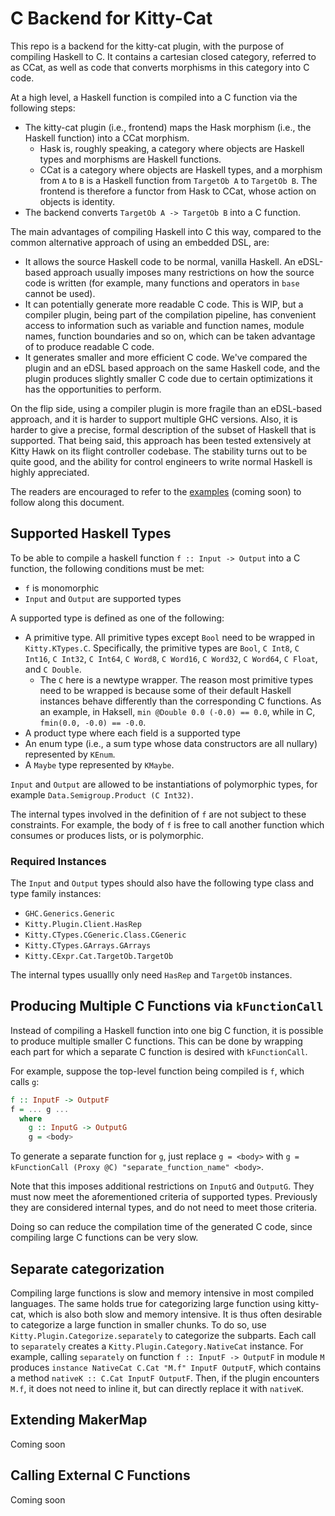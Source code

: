 # C Backend for Kitty-Cat

This repo is a backend for the kitty-cat plugin, with the purpose of compiling Haskell
to C. It contains a cartesian closed category,
referred to as CCat, as well as code that converts morphisms in this category into C code.

At a high level, a Haskell function is compiled into a C function via the following steps:

- The kitty-cat plugin (i.e., frontend) maps the Hask morphism (i.e., the Haskell function)
  into a CCat morphism.
  - Hask is, roughly speaking, a category where objects are Haskell types and morphisms are
    Haskell functions.
  - CCat is a category where objects are Haskell types, and a morphism from `A` to `B` is a
    Haskell function from `TargetOb A` to `TargetOb B`. The frontend is therefore a functor
    from Hask to CCat, whose action on objects is identity.
- The backend converts `TargetOb A -> TargetOb B` into a C function.

The main advantages of compiling Haskell into C this way, compared to the common
alternative approach of using an embedded DSL, are:

- It allows the source Haskell code to be normal, vanilla Haskell. An eDSL-based
  approach usually imposes many restrictions on how the source code is written
  (for example, many functions and operators in `base` cannot be used).
- It can potentially generate more readable C code. This is WIP, but a compiler
  plugin, being part of the compilation pipeline, has convenient access to
  information such as variable and function names, module names, function boundaries
  and so on, which can be taken advantage of to produce readable C code.
- It generates smaller and more efficient C code. We've compared the plugin and
  an eDSL based approach on the same Haskell code, and the plugin produces slightly
  smaller C code due to certain optimizations it has the opportunities to perform.

On the flip side, using a compiler plugin is more fragile than an eDSL-based
approach, and it is harder to support multiple GHC versions. Also, it is harder to give
a precise, formal description of the subset of Haskell that is supported. That being said, this
approach has been tested extensively at Kitty Hawk on its flight controller codebase. The
stability turns out to be quite good, and the ability for control engineers to write
normal Haskell is highly appreciated.

The readers are encouraged to refer to the [examples](../examples) (coming soon) to follow along this document.

## Supported Haskell Types

To be able to compile a haskell function `f :: Input -> Output` into a C function, the
following conditions must be met:

- `f` is monomorphic
- `Input` and `Output` are supported types

A supported type is defined as one of the following:

- A primitive type. All primitive types except `Bool` need to be wrapped in `Kitty.KTypes.C`.
  Specifically, the primitive types are `Bool`, `C Int8`, `C Int16`, `C Int32`,
  `C Int64`, `C Word8`, `C Word16`, `C Word32`, `C Word64`, `C Float`, and `C Double`.
  - The `C` here is a newtype wrapper. The reason most primitive types need to be wrapped is
    because some of their default Haskell instances behave differently than the corresponding
    C functions. As an example, in Haksell, `min @Double 0.0 (-0.0) == 0.0`, while in C,
    `fmin(0.0, -0.0) == -0.0`.
- A product type where each field is a supported type
- An enum type (i.e., a sum type whose data constructors are all nullary) represented by `KEnum`.
- A `Maybe` type represented by `KMaybe`.

`Input` and `Output` are allowed to be instantiations of polymorphic types, for example
`Data.Semigroup.Product (C Int32)`.

The internal types involved in the definition of `f` are not subject to these constraints.
For example, the body of `f` is free to call another function which consumes or
produces lists, or is polymorphic.

### Required Instances

The `Input` and `Output` types should also have the following type class and
type family instances:

- `GHC.Generics.Generic`
- `Kitty.Plugin.Client.HasRep`
- `Kitty.CTypes.CGeneric.Class.CGeneric`
- `Kitty.CTypes.GArrays.GArrays`
- `Kitty.CExpr.Cat.TargetOb.TargetOb`

The internal types usuallly only need `HasRep` and `TargetOb` instances.

<!-- TODO: explain the following:
- How to write TargetOb instances
- How to use CG.AsBitfield
- ???
-->

## Producing Multiple C Functions via `kFunctionCall`

Instead of compiling a Haskell function into one big C function, it is possible to produce
multiple smaller C functions. This can be done by wrapping each part for which a separate
C function is desired with `kFunctionCall`.

For example, suppose the top-level function being compiled is `f`, which calls `g`:

```haskell
f :: InputF -> OutputF
f = ... g ...
  where
    g :: InputG -> OutputG
    g = <body>
```

To generate a separate function for `g`, just replace `g = <body>` with
`g = kFunctionCall (Proxy @C) "separate_function_name" <body>`.

Note that this imposes additional restrictions on `InputG` and `OutputG`. They must
now meet the aforementioned criteria of supported types. Previously they are considered
internal types, and do not need to meet those criteria.

Doing so can reduce the compilation time of the generated C code, since compiling large C
functions can be very slow.

## Separate categorization

Compiling large functions is slow and memory intensive in most compiled languages.
The same holds true for categorizing large function using kitty-cat, which is also both
slow and memory intensive. It is thus often desirable to categorize a large function in
smaller chunks. To do so, use `Kitty.Plugin.Categorize.separately` to categorize
the subparts. Each call to `separately` creates a `Kitty.Plugin.Category.NativeCat`
instance. For example, calling `separately` on function `f :: InputF -> OutputF` in
module `M` produces `instance NativeCat C.Cat "M.f" InputF OutputF`, which contains
a method `nativeK :: C.Cat InputF OutputF`. Then, if the plugin encounters `M.f`, it
does not need to inline it, but can directly replace it with `nativeK`.

## Extending MakerMap

Coming soon

## Calling External C Functions

Coming soon
